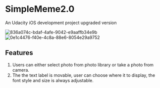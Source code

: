 # SimpleMeme2.0
An Udacity iOS development project upgraded version

![836a074c-bdaf-4afe-9042-e9aaffb34e9b](https://cloud.githubusercontent.com/assets/16344019/18763946/712a204e-80dd-11e6-91bf-2a11583b7341.png)
![0e1c4476-f40e-4c8a-88e6-8054e29a9752](https://cloud.githubusercontent.com/assets/16344019/18763973/8690bc2c-80dd-11e6-8162-2cd5c74ff8c0.png)

## Features

1. Users can either select photo from photo library or take a photo from camera.
2. The the text label is movable, user can choose where it to display, the font style and size is always adjustable.
